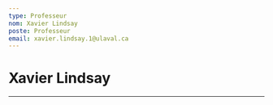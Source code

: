 ```yaml
---
type: Professeur
nom: Xavier Lindsay
poste: Professeur
email: xavier.lindsay.1@ulaval.ca
---
```

# Xavier Lindsay
----